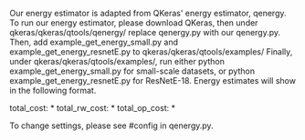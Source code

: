 Our energy estimator is adapted from QKeras' energy estimator, qenergy.
To run our energy estimator, please download QKeras, then under qkeras/qkeras/qtools/qenergy/ replace qenergy.py with our qenergy.py. 
Then, add example_get_energy_small.py and example_get_energy_resnetE.py to qkeras/qkeras/qtools/examples/ 
Finally, under qkeras/qkeras/qtools/examples/, run either python example_get_energy_small.py for small-scale datasets, or python example_get_energy_resnetE.py for ResNetE-18.
Energy estimates will show in the following format.

total_cost:  *
total_rw_cost:  *
total_op_cost:  *

To change settings, please see #config in qenergy.py.